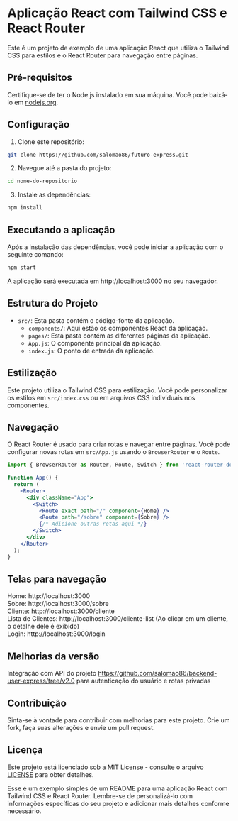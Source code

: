 # Aplicação React com Tailwind CSS e React Router

Este é um projeto de exemplo de uma aplicação React que utiliza o Tailwind CSS para estilos e o React Router para navegação entre páginas.

## Pré-requisitos

Certifique-se de ter o Node.js instalado em sua máquina. Você pode baixá-lo em [nodejs.org](https://nodejs.org/).

## Configuração

1. Clone este repositório:

```bash
git clone https://github.com/salomao86/futuro-express.git
```

2. Navegue até a pasta do projeto:

```bash
cd nome-do-repositorio
```

3. Instale as dependências:

```bash
npm install
```

## Executando a aplicação

Após a instalação das dependências, você pode iniciar a aplicação com o seguinte comando:

```bash
npm start
```

A aplicação será executada em http://localhost:3000 no seu navegador.

## Estrutura do Projeto

- `src/`: Esta pasta contém o código-fonte da aplicação.
  - `components/`: Aqui estão os componentes React da aplicação.
  - `pages/`: Esta pasta contém as diferentes páginas da aplicação.
  - `App.js`: O componente principal da aplicação.
  - `index.js`: O ponto de entrada da aplicação.

## Estilização

Este projeto utiliza o Tailwind CSS para estilização. Você pode personalizar os estilos em `src/index.css` ou em arquivos CSS individuais nos componentes.

## Navegação

O React Router é usado para criar rotas e navegar entre páginas. Você pode configurar novas rotas em `src/App.js` usando o `BrowserRouter` e o `Route`.

```jsx
import { BrowserRouter as Router, Route, Switch } from 'react-router-dom';

function App() {
  return (
    <Router>
      <div className="App">
        <Switch>
          <Route exact path="/" component={Home} />
          <Route path="/sobre" component={Sobre} />
          {/* Adicione outras rotas aqui */}
        </Switch>
      </div>
    </Router>
  );
}
```
## Telas para navegação
Home: http://localhost:3000 <br>
Sobre: http://localhost:3000/sobre <br>
Cliente: http://localhost:3000/cliente <br>
Lista de Clientes: http://localhost:3000/cliente-list (Ao clicar em um cliente, o detalhe dele é exibido)<br>
Login: http://localhost:3000/login <br>


## Melhorias da versão 
Integração com API do projeto https://github.com/salomao86/backend-user-express/tree/v2.0 para autenticação do usuário e rotas privadas

## Contribuição

Sinta-se à vontade para contribuir com melhorias para este projeto. Crie um fork, faça suas alterações e envie um pull request.

## Licença

Este projeto está licenciado sob a MIT License - consulte o arquivo [LICENSE](LICENSE) para obter detalhes.

Esse é um exemplo simples de um README para uma aplicação React com Tailwind CSS e React Router. Lembre-se de personalizá-lo com informações específicas do seu projeto e adicionar mais detalhes conforme necessário.
